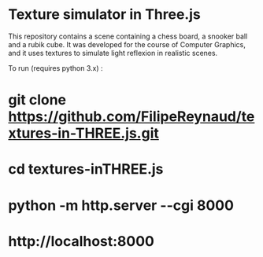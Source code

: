 # Texture simulator in Three.js

This repository contains a scene containing a chess board, a snooker ball and a rubik cube. It was developed for the course of Computer Graphics, and it uses textures to simulate light reflexion in realistic scenes.

To run (requires python 3.x) :
  
  # git clone https://github.com/FilipeReynaud/textures-in-THREE.js.git
  
  # cd textures-inTHREE.js
  
  # python -m http.server --cgi 8000
  
  # http://localhost:8000
  
  
